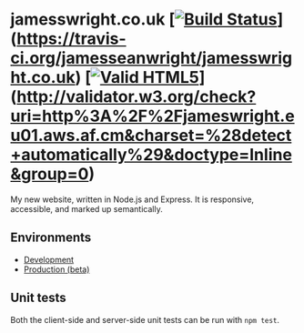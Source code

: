 # jamesswright.co.uk [[![Build Status](https://travis-ci.org/jamesseanwright/jamesswright.co.uk.svg)](https://travis-ci.org/jamesseanwright/jamesswright.co.uk)](https://travis-ci.org/jamesseanwright/jamesswright.co.uk) [[![Valid HTML5](http://ide.letscode.pl/resources/images/html5-valid.gif)](http://validator.w3.org/check?uri=http%3A%2F%2Fjameswright.eu01.aws.af.cm&charset=%28detect+automatically%29&doctype=Inline&group=0)](http://validator.w3.org/check?uri=http%3A%2F%2Fjameswright.eu01.aws.af.cm&charset=%28detect+automatically%29&doctype=Inline&group=0)

My new website, written in Node.js and Express. It is responsive, accessible, and marked up semantically.

## Environments
* [Development](http://jameswright.eu01.aws.af.cm/)
* [Production (beta)](http://beta.jamesswright.co.uk/)

## Unit tests
Both the client-side and server-side unit tests can be run with `npm test`.